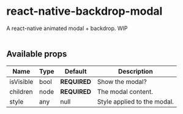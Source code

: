 # react-native-backdrop-modal
A react-native animated modal + backdrop. WIP
<br/>
<br/>

## Available props
| Name | Type| Default | Description |
| --- | --- | --- | --- |
| isVisible | bool | **REQUIRED** | Show the modal? |
| children | node | **REQUIRED** | The modal content. |
| style | any | null |  Style applied to the modal. |

